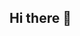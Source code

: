 ## Hi there 👋

<!--
**LeeChaeEun129/LeeChaeEun129** is a ✨ _special_ ✨ repository because its `README.md` (this file) appears on your GitHub profile.

Here are some ideas to get you started:

I'm a 2nd-year Computer Engineering student at Yeungnam University.  
I'm passionate about creating things through code and always looking to grow as a developer.

Tech Stack
- Languages: Python, C, html
- Currently Learning: C++, JavaScript

Contact
- Email: celee144-@gmail.com

-->
